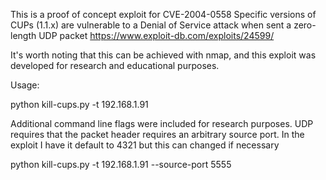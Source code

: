 This is a proof of concept exploit for CVE-2004-0558
Specific versions of CUPs (1.1.x) are vulnerable to a Denial of Service attack when sent a zero-length UDP packet
https://www.exploit-db.com/exploits/24599/

It's worth noting that this can be achieved with nmap, and this exploit was developed for research and educational purposes.


Usage:

python kill-cups.py -t 192.168.1.91


Additional command line flags were included for research purposes. UDP requires that the packet header requires an arbitrary source port.
In the exploit I have it default to 4321 but this can changed if necessary

python kill-cups.py -t 192.168.1.91 --source-port 5555
